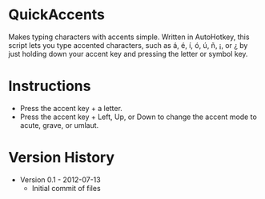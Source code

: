 QuickAccents
============

Makes typing characters with accents simple. Written in AutoHotkey, this script lets you type accented characters, such as á, é, í, ó, ú, ñ, ¡, or ¿ by just holding down your accent key and pressing the letter or symbol key.

Instructions
=======
- Press the accent key + a letter.
- Press the accent key + Left, Up, or Down to change the accent mode to acute, grave, or umlaut.

Version History
===============

- Version 0.1 - 2012-07-13
  - Initial commit of files